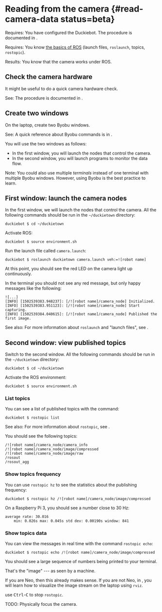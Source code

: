 # Reading from the camera {#read-camera-data status=beta}


<div class='requirements' markdown='1'>

Requires: You have configured the Duckiebot.
The procedure is documented in [](#setup-duckiebot).

Requires: You know [the basics of ROS](+software_reference#introduction_to_ros) (launch files, `roslaunch`, topics, `rostopic`).

Results: You know that the camera works under ROS.

</div>


## Check the camera hardware

It might be useful to do a quick camera hardware check.

See: The procedure is documented in [](#camera-hardware-check).

## Create two windows

On the laptop, create two Byobu windows.

See: A quick reference about Byobu commands is in [](+software_reference#byobu).

You will use the two windows as follows:

- In the first window, you will launch the nodes that control the camera.
- In the second window, you will launch programs to monitor the data flow.


Note: You could also use multiple *terminals* instead of one terminal with multiple Byobu
windows. However, using Byobu is the best practice to learn.

## First window: launch the camera nodes

In the first window, we will launch the nodes that control the camera.
All the following commands should be run in the `~/duckietown` directory:

    duckiebot $ cd ~/duckietown

Activate ROS:

    duckiebot $ source environment.sh

Run the launch file called `camera.launch`:

    duckiebot $ roslaunch duckietown camera.launch veh:=![robot name]

At this point, you should see the red LED on the camera light up continuously.

In the terminal you should not see any red message, but only happy messages like the following:

    ![...]
    [INFO] [1502539383.948237]: [/![robot name]/camera_node] Initialized.
    [INFO] [1502539383.951123]: [/![robot name]/camera_node] Start capturing.
    [INFO] [1502539384.040615]: [/![robot name]/camera_node] Published the first image.


See also: For more information about `roslaunch` and "launch files", see [](+software_reference#roslaunch).

## Second window: view published topics

Switch to the second window.
All the following commands should be run in the `~/duckietown` directory:

    duckiebot $ cd ~/duckietown

Activate the ROS environment:

    duckiebot $ source environment.sh

### List topics

You can see a list of published topics with the command:

    duckiebot $ rostopic list

See also: For more information about `rostopic`, see [](+software_reference#rostopic).

You should see the following topics:

    /![robot name]/camera_node/camera_info
    /![robot name]/camera_node/image/compressed
    /![robot name]/camera_node/image/raw
    /rosout
    /rosout_agg

### Show topics frequency

You can use `rostopic hz` to see the statistics about the publishing frequency:

    duckiebot $ rostopic hz /![robot name]/camera_node/image/compressed

On a Raspberry Pi 3, you should see a number close to 30 Hz:

    average rate: 30.016
        min: 0.026s max: 0.045s std dev: 0.00190s window: 841

### Show topics data

You can view the messages in real time with the command `rostopic echo`:

    duckiebot $ rostopic echo /![robot name]/camera_node/image/compressed

You should see a large sequence of numbers being printed to your terminal.

That's the "image" --- as seen by a machine.

If you are Neo, then this already makes sense. If you are not Neo, in
[](#rc-cam-launched-remotely), you will learn how to visualize the image stream
on the laptop  using `rviz`.


use <kbd>Ctrl</kbd>-<kbd>C</kbd> to stop `rostopic`.


TODO: Physically focus the camera.
